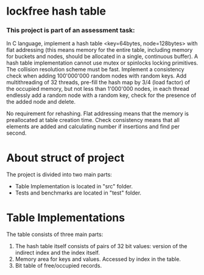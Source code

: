 # lockfree hash table

### This project is part of an assessment task:
In C language, implement a hash table <key=64bytes, node=128bytes>
with flat addressing (this means memory for the entire table, including memory for buckets and nodes, should be allocated in a single, continuous buffer).
A hash table implementation cannot use mutex or spinlocks locking primitives.
The collision resolution scheme must be fast.
Implement a consistency check when adding 100'000'000 random nodes with random keys.
Add multithreading of 32 threads, pre-fill the hash map by 3/4 (load factor) of the occupied memory,
but not less than 1'000'000 nodes, in each thread endlessly add a random node with a random key, check for the presence of the added node and delete.

No requirement for rehashing. Flat addressing means that the memory is preallocated at table creation time.
Check consistency means that all elements are added and calculating number if insertions and find per second.

# About struct of project
The project is divided into two main parts:
- Table Implementation is located in "src" folder.
- Tests and benchmarks are located in "test" folder.

# Table Implementations
The table consists of three main parts:
1) The hash table itself consists of pairs of 32 bit values: version of the indirect index and the index itself.
2) Memory area for keys and values. Accessed by index in the table.
3) Bit table of free/occupied records.
